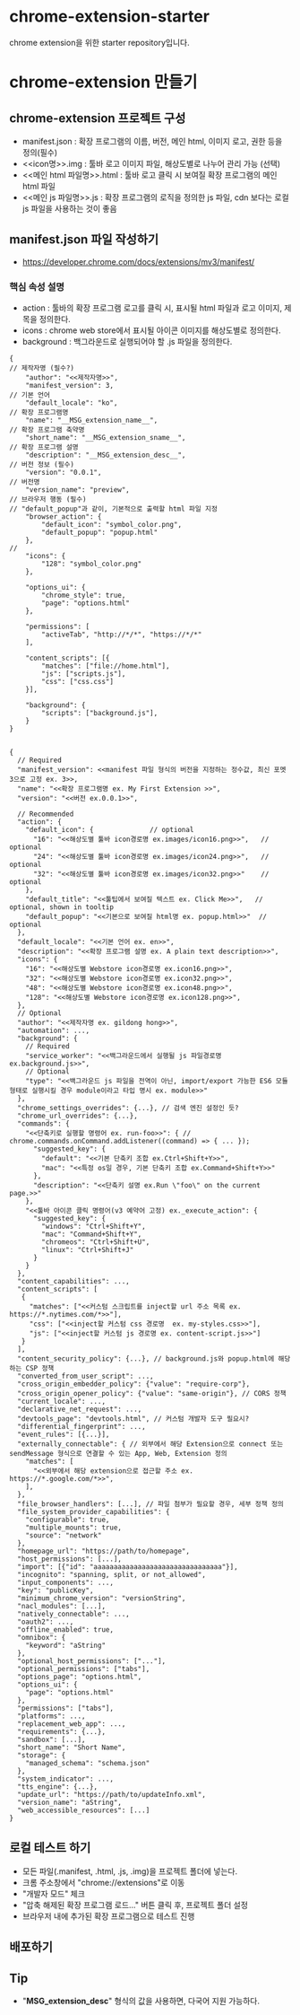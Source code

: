 # chrome-extension-starter
chrome extension을 위한 starter repository입니다.

# chrome-extension 만들기

## chrome-extension 프로젝트 구성
- manifest.json : 확장 프로그램의 이름, 버전, 메인 html, 이미지 로고, 권한 등을 정의(필수)
- <<icon명>>.img : 툴바 로고 이미지 파일, 해상도별로 나누어 관리 가능 (선택)
- <<메인 html 파일명>>.html : 툴바 로고 클릭 시 보여질 확장 프로그램의 메인 html 파일
- <<메인 js 파일명>>.js : 확장 프로그램의 로직을 정의한 js 파일, cdn 보다는 로컬 js 파일을 사용하는 것이 좋음

## manifest.json 파일 작성하기
- https://developer.chrome.com/docs/extensions/mv3/manifest/
### 핵심 속성 설명
- action : 툴바의 확장 프로그램 로고를 클릭 시, 표시될 html 파일과 로고 이미지, 제목을 정의한다.
- icons : chrome web store에서 표시될 아이콘 이미지를 해상도별로 정의한다.
- background : 백그라운드로 실행되어야 할 .js 파일을 정의한다.
````
{
// 제작자명 (필수?)
    "author": "<<제작자명>>",
    "manifest_version": 3,
// 기본 언어
    "default_locale": "ko",
// 확장 프로그램명
    "name": "__MSG_extension_name__",
// 확장 프로그램 축약명
    "short_name": "__MSG_extension_sname__",
// 확장 프로그램 설명
    "description": "__MSG_extension_desc__",
// 버전 정보 (필수)
    "version": "0.0.1",
// 버전명
    "version_name": "preview",
// 브라우저 행동 (필수)
// "default_popup"과 같이, 기본적으로 출력할 html 파일 지정
    "browser_action": {
        "default_icon": "symbol_color.png",
        "default_popup": "popup.html"
    },
//
    "icons": {
        "128": "symbol_color.png"
    },

    "options_ui": {
        "chrome_style": true,
        "page": "options.html"
    },

    "permissions": [
        "activeTab", "http://*/*", "https://*/*"
    ],

    "content_scripts": [{
        "matches": ["file://home.html"],
        "js": ["scripts.js"],
        "css": ["css.css"]
    }],

    "background": {
        "scripts": ["background.js"],
    }
}


{
  // Required
  "manifest_version": <<manifest 파일 형식의 버전을 지정하는 정수값, 최신 포멧 3으로 고정 ex. 3>>,
  "name": "<<확장 프로그램명 ex. My First Extension >>",
  "version": "<<버전 ex.0.0.1>>",

  // Recommended
  "action": {
    "default_icon": {              // optional
      "16": "<<해상도별 툴바 icon경로명 ex.images/icon16.png>>",   // optional
      "24": "<<해상도별 툴바 icon경로명 ex.images/icon24.png>>",   // optional
      "32": "<<해상도별 툴바 icon경로명 ex.images/icon32.png>>"    // optional
    },
    "default_title": "<<툴팁에서 보여질 텍스트 ex. Click Me>>",   // optional, shown in tooltip
    "default_popup": "<<기본으로 보여질 html명 ex. popup.html>>"  // optional
  },
  "default_locale": "<<기본 언어 ex. en>>",
  "description": "<<확장 프로그램 설명 ex. A plain text description>>",
  "icons": {
    "16": "<<해상도별 Webstore icon경로명 ex.icon16.png>>",
    "32": "<<해상도별 Webstore icon경로명 ex.icon32.png>>",
    "48": "<<해상도별 Webstore icon경로명 ex.icon48.png>>",
    "128": "<<해상도별 Webstore icon경로명 ex.icon128.png>>",
  },
  // Optional
  "author": "<<제작자명 ex. gildong hong>>",
  "automation": ...,
  "background": {
    // Required
    "service_worker": "<<백그라운드에서 실행될 js 파일경로명 ex.background.js>>",
    // Optional
    "type": "<<백그라운드 js 파일을 전역이 아닌, import/export 가능한 ES6 모듈 형태로 실행시킬 경우 module이라고 타입 명시 ex. module>>"
  },
  "chrome_settings_overrides": {...}, // 검색 엔진 설정인 듯?
  "chrome_url_overrides": {...},
  "commands": {
    "<<단축키로 실행할 명령어 ex. run-foo>>": { // chrome.commands.onCommand.addListener((command) => { ... });
      "suggested_key": {
        "default": "<<기본 단축키 조합 ex.Ctrl+Shift+Y>>",
        "mac": "<<특정 os일 경우, 기본 단축키 조합 ex.Command+Shift+Y>>"
      },
      "description": "<<단축키 설명 ex.Run \"foo\" on the current page.>>"
    },
    "<<툴바 아이콘 클릭 명령어(v3 예약어 고정) ex._execute_action": {
      "suggested_key": {
        "windows": "Ctrl+Shift+Y",
        "mac": "Command+Shift+Y",
        "chromeos": "Ctrl+Shift+U",
        "linux": "Ctrl+Shift+J"
      }
    }
  },
  "content_capabilities": ...,
  "content_scripts": [
   {
     "matches": ["<<커스텀 스크립트를 inject할 url 주소 목록 ex. https://*.nytimes.com/*>>"],
     "css": ["<<inject할 커스텀 css 경로명  ex. my-styles.css>>"],
     "js": ["<<inject할 커스텀 js 경로명 ex. content-script.js>>"]
   }
  ],
  "content_security_policy": {...}, // background.js와 popup.html에 해당하는 CSP 정책
  "converted_from_user_script": ..., 
  "cross_origin_embedder_policy": {"value": "require-corp"},
  "cross_origin_opener_policy": {"value": "same-origin"}, // CORS 정책
  "current_locale": ...,
  "declarative_net_request": ...,
  "devtools_page": "devtools.html", // 커스텀 개발자 도구 필요시?
  "differential_fingerprint": ...,
  "event_rules": [{...}],
  "externally_connectable": { // 외부에서 해당 Extension으로 connect 또는 sendMessage 형식으로 연결할 수 있는 App, Web, Extension 정의
    "matches": [
      "<<외부에서 해당 extension으로 접근할 주소 ex. https://*.google.com/*>>",
    ],
  },
  "file_browser_handlers": [...], // 파일 첨부가 필요할 경우, 세부 정책 정의
  "file_system_provider_capabilities": {
    "configurable": true,
    "multiple_mounts": true,
    "source": "network"
  },
  "homepage_url": "https://path/to/homepage",
  "host_permissions": [...],
  "import": [{"id": "aaaaaaaaaaaaaaaaaaaaaaaaaaaaaaaa"}],
  "incognito": "spanning, split, or not_allowed",
  "input_components": ...,
  "key": "publicKey",
  "minimum_chrome_version": "versionString",
  "nacl_modules": [...],
  "natively_connectable": ...,
  "oauth2": ...,
  "offline_enabled": true,
  "omnibox": {
    "keyword": "aString"
  },
  "optional_host_permissions": ["..."],
  "optional_permissions": ["tabs"],
  "options_page": "options.html",
  "options_ui": {
    "page": "options.html"
  },
  "permissions": ["tabs"],
  "platforms": ...,
  "replacement_web_app": ...,
  "requirements": {...},
  "sandbox": [...],
  "short_name": "Short Name",
  "storage": {
    "managed_schema": "schema.json"
  },
  "system_indicator": ...,
  "tts_engine": {...},
  "update_url": "https://path/to/updateInfo.xml",
  "version_name": "aString",
  "web_accessible_resources": [...]
}
````

## 로컬 테스트 하기
- 모든 파일(.manifest, .html, .js, .img)을 프로젝트 폴더에 넣는다.
- 크롬 주소창에서 "chrome://extensions"로 이동
- "개발자 모드" 체크
- "압축 해제된 확장 프로그램 로드..." 버튼 클릭 후, 프로젝트 폴더 설정
- 브라우저 내에 추가된 확장 프로그램으로 테스트 진행

## 배포하기

## Tip
- "__MSG_extension_desc__" 형식의 값을 사용하면, 다국어 지원 가능하다.


